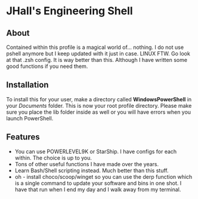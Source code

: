 # JHall's Engineering Shell


## About
Contained within this profile is a magical world of... nothing. I do not use pshell anymore but I keep updated with it just in case. LINUX FTW. Go look at that .zsh config. It is way better than this. Although I have written some good functions if you need them. 

## Installation

To install this for your user, make a directory called **WindowsPowerShell** in your *Documents* folder.  This is now your root profile directory. Please make sure you place the lib folder inside as well or you will have errors when you launch PowerShell.

## Features


 - You can use POWERLEVEL9K or StarShip. I have configs for each within. The choice is up to you.
 - Tons of other useful functions I have made over the years.
 - Learn Bash/Shell scripting instead. Much better than this stuff.
 - oh - install choco/scoop/winget so you can use the derp function which is a single command to update your software and bins in one shot. I have that run when I end my day and I walk away from my terminal. 
